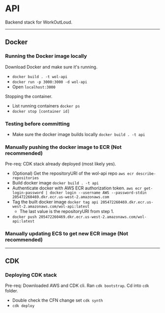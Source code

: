 # API

Backend stack for WorkOutLoud.

---

## Docker

### Running the Docker image locally
Download Docker and make sure it's running.
- `docker build . -t wol-api`
- `docker run -p 3000:3000 -d wol-api`
- Open `localhost:3000`

Stopping the container.
- List running containers `docker ps` 
- `docker stop [container id]`

### Testing before committing
- Make sure the docker image builds locally  `docker build . -t api`

### Manually pushing the docker image to ECR (Not recommended)
Pre-req: CDK stack already deployed (most likely yes).
- (Optional) Get the repositoryURI of the wol-api repo `aws ecr describe-repositories`
- Build docker image `docker build . -t api`
- Authenticate docker with AWS ECR authorization token. `aws ecr get-login-password | docker login --username AWS --password-stdin 205472260469.dkr.ecr.us-west-2.amazonaws.com`
- Tag the built docker image `docker tag api 205472260469.dkr.ecr.us-west-2.amazonaws.com/wol-api:latest` 
  - The last value is the repositoryURI from step 1.
- `docker push 205472260469.dkr.ecr.us-west-2.amazonaws.com/wol-api:latest`

### Manually updating ECS to get new ECR image (Not recommended)
<!-- - `aws ecs update-service --force-new-deployment --cluster app-cluster --service sample-express-app -->
---

## CDK

### Deploying CDK stack
Pre-req: Downloaded AWS and CDK cli. Ran `cdk bootstrap`. Cd into `cdk` folder.

- Double check the CFN change set `cdk synth`
- `cdk deploy`